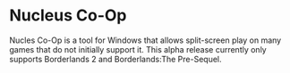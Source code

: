 # Nucleus Co-Op
Nucles Co-Op is a tool for Windows that allows split-screen play on many games that do not initially support it. This alpha release currently only supports Borderlands 2 and Borderlands:The Pre-Sequel.
